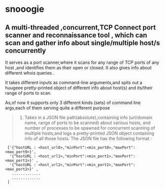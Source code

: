 # snooogie
## A multi-threaded ,concurrent,TCP Connect port scanner and reconnaissance tool , which can scan and gather info about single/multiple host/s concurrently


 It serves as a port scanner,where it scans for any range of TCP ports of any host ,and identifies them as their open or closed.
 It also gives info about different whois queries .


 It takes different inputs as command-line arguments,and spits out a huugeee pretty-printed object of different info
 about host(s) and its/their range of ports to scan.


 As,of now it supports only 3 different kinds (sets) of command line args,each of them serving quite a different purpose

 >1)  Takes in a JSON file path(absolute),containing info (url/domain name, range of ports to be scanned) about various hosts,
     and number of processes to be spawned for concurrent scanning of multiple hosts,and logs a pretty-printed JSON object containing
     info of all those hosts. The JSON file has the following format : 
     
     
     ['{"hostURL : <host_url0>,"minPort":<min_port0>,"maxPort":<max_port0>}',
      '{"hostURL : <host_url1>,"minPort":<min_port1>,"maxPort":<max_port1>}' ,
      '{"hostURL : <host_url2>,"minPort":<min_port2>,"maxPort":<max_port2>}' ,
       .............
       .............
     ]


